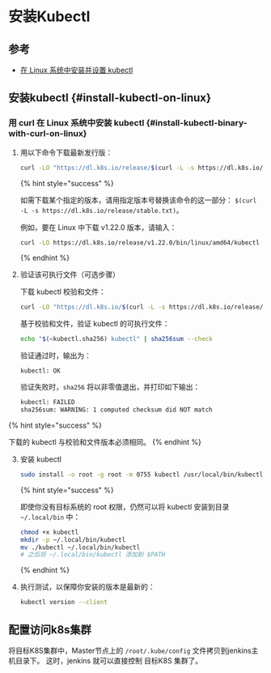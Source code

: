 # 安装Kubectl

## 参考

- [在 Linux 系统中安装并设置 kubectl](https://kubernetes.io/zh/docs/tasks/tools/install-kubectl-linux/)


## 安装kubectl {#install-kubectl-on-linux}


### 用 curl 在 Linux 系统中安装 kubectl {#install-kubectl-binary-with-curl-on-linux}

<!-- 
1. Download the latest release with the command:
-->
1. 用以下命令下载最新发行版：

   ```bash
   curl -LO "https://dl.k8s.io/release/$(curl -L -s https://dl.k8s.io/release/stable.txt)/bin/linux/amd64/kubectl"
   ```

   {% hint style="success" %}

   如需下载某个指定的版本，请用指定版本号替换该命令的这一部分：
   `$(curl -L -s https://dl.k8s.io/release/stable.txt)`。

   例如，要在 Linux 中下载 v1.22.0 版本，请输入：

   ```bash
   curl -LO https://dl.k8s.io/release/v1.22.0/bin/linux/amd64/kubectl
   ```
   {% endhint %}


2. 验证该可执行文件（可选步骤）

   下载 kubectl 校验和文件：

   ```bash
   curl -LO "https://dl.k8s.io/$(curl -L -s https://dl.k8s.io/release/stable.txt)/bin/linux/amd64/kubectl.sha256"
   ```

   基于校验和文件，验证 kubectl 的可执行文件：

   ```bash
   echo "$(<kubectl.sha256) kubectl" | sha256sum --check
   ```

   验证通过时，输出为：

   ```console
   kubectl: OK
   ```

   验证失败时，`sha256` 将以非零值退出，并打印如下输出：

   ```bash
   kubectl: FAILED
   sha256sum: WARNING: 1 computed checksum did NOT match
   ```

  {% hint style="success" %}

   下载的 kubectl 与校验和文件版本必须相同。
   {% endhint %}


3. 安装 kubectl

   ```bash
   sudo install -o root -g root -m 0755 kubectl /usr/local/bin/kubectl
   ```

   {% hint style="success" %}

   即使你没有目标系统的 root 权限，仍然可以将 kubectl 安装到目录 `~/.local/bin` 中：

   ```bash
   chmod +x kubectl
   mkdir -p ~/.local/bin/kubectl
   mv ./kubectl ~/.local/bin/kubectl
   # 之后将 ~/.local/bin/kubectl 添加到 $PATH
   ```
   {% endhint %}


4. 执行测试，以保障你安装的版本是最新的：

   ```bash
   kubectl version --client
   ```


## 配置访问k8s集群

将目标K8S集群中，Master节点上的 `/root/.kube/config` 文件拷贝到jenkins主机目录下。
这时，jenkins 就可以直接控制 目标K8S 集群了。
